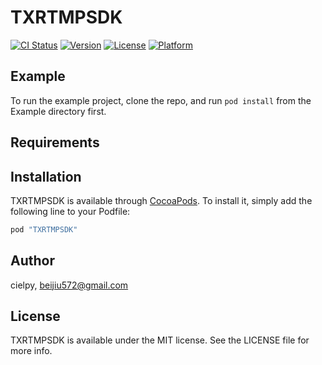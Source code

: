 # TXRTMPSDK

[![CI Status](http://img.shields.io/travis/cielpy/TXRTMPSDK.svg?style=flat)](https://travis-ci.org/cielpy/TXRTMPSDK)
[![Version](https://img.shields.io/cocoapods/v/TXRTMPSDK.svg?style=flat)](http://cocoapods.org/pods/TXRTMPSDK)
[![License](https://img.shields.io/cocoapods/l/TXRTMPSDK.svg?style=flat)](http://cocoapods.org/pods/TXRTMPSDK)
[![Platform](https://img.shields.io/cocoapods/p/TXRTMPSDK.svg?style=flat)](http://cocoapods.org/pods/TXRTMPSDK)

## Example

To run the example project, clone the repo, and run `pod install` from the Example directory first.

## Requirements

## Installation

TXRTMPSDK is available through [CocoaPods](http://cocoapods.org). To install
it, simply add the following line to your Podfile:

```ruby
pod "TXRTMPSDK"
```

## Author

cielpy, beijiu572@gmail.com

## License

TXRTMPSDK is available under the MIT license. See the LICENSE file for more info.
